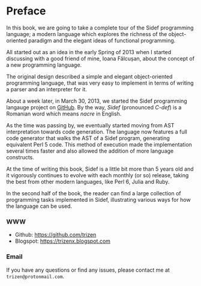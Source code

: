 # Preface

In this book, we are going to take a complete tour of the Sidef programming language; a modern language which explores the richness of the object-oriented paradigm and the elegant ideas of functional programming.

All started out as an idea in the early Spring of 2013 when I started discussing with a good friend of mine, Ioana Fălcușan, about the concept of a new programming language.

The original design described a simple and elegant object-oriented programming language, that was very easy to implement in terms of writing a parser and an interpreter for it.

About a week later, in March 30, 2013, we started the Sidef programming langauge project on [GitHub](https://github.com/trizen/sidef). By the way, *Sidef* (pronounced *C-def*) is a Romanian word which means *nacre* in English.

As the time was passing by, we eventually started moving from AST interpretation towards code generation. The language now features a full code generator that walks the AST of a Sidef program, generating equivalent Perl 5 code. This method of execution made the implementation several times faster and also allowed the addition of more language constructs.

At the time of writing this book, Sidef is a little bit more than 5 years old and it vigorously continues to evolve with each monthly (or so) release, taking the best from other modern languages, like Perl 6, Julia and Ruby.

In the second half of the book, the reader can find a large collection of programming tasks implemented in Sidef, illustrating various ways for how the language can be used.

### WWW

* Github: https://github.com/trizen
* Blogspot: https://trizenx.blogspot.com

### Email

If you have any questions or find any issues, please contact me at `trizen@protonmail.com`.
